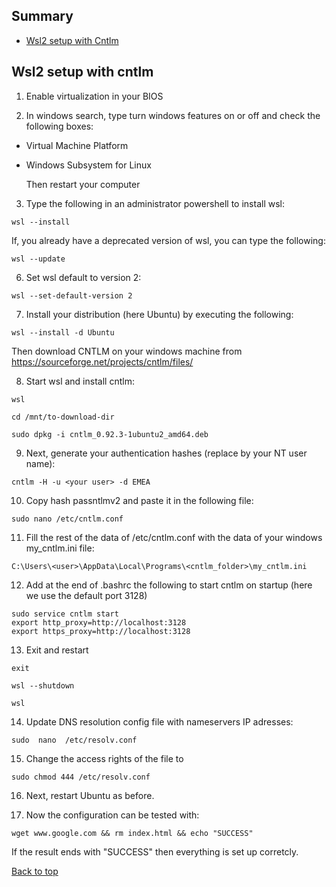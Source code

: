 ## Summary

* [Wsl2 setup with Cntlm](#wsl2-setup-with-cntlm)

## Wsl2 setup with cntlm

1. Enable virtualization in your BIOS

2. In windows search, type turn windows features on or off and check the following boxes:

* Virtual Machine Platform
* Windows Subsystem for Linux

  Then restart your computer

3. Type the following in an administrator powershell to install wsl:

```
wsl --install
```

If, you already have a deprecated version of wsl, you can type the following:

```
wsl --update
```

6. Set wsl default to version 2:

```
wsl --set-default-version 2
```

7. Install your distribution (here Ubuntu) by executing the following:

```
wsl --install -d Ubuntu
```

Then download CNTLM on your windows machine from https://sourceforge.net/projects/cntlm/files/

8. Start wsl and install cntlm:

```
wsl
```
```
cd /mnt/to-download-dir
```
```
sudo dpkg -i cntlm_0.92.3-1ubuntu2_amd64.deb
```

9. Next, generate your authentication hashes (replace <your user> by your NT user name):

```
cntlm -H -u <your user> -d EMEA
```

10. Copy hash passntlmv2 and paste it in the following file:

```
sudo nano /etc/cntlm.conf
```

11. Fill the rest of the data of /etc/cntlm.conf with the data of your windows my_cntlm.ini file:

```
C:\Users\<user>\AppData\Local\Programs\<cntlm_folder>\my_cntlm.ini
```

12. Add at the end of .bashrc the following to start cntlm on startup (here we use the default port 3128)

```
sudo service cntlm start
export http_proxy=http://localhost:3128
export https_proxy=http://localhost:3128
```

13. Exit and restart

```
exit
```
```
wsl --shutdown
```
```
wsl
```

14. Update DNS resolution config file with nameservers IP adresses: 

```
sudo  nano  /etc/resolv.conf
```

15. Change the access rights of the file to

```
sudo chmod 444 /etc/resolv.conf
```

16. Next, restart Ubuntu as before.

17. Now the configuration can be tested with:

```
wget www.google.com && rm index.html && echo "SUCCESS"
```

If the result ends with "SUCCESS" then everything is set up corretcly.

[Back to top](#summary)